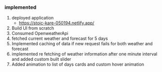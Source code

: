 ### implemented

1. deployed application
   - https://stoic-kare-050194.netlify.app/
2. Build UI from scratch
3. Consumed OpenweatherApi
4. fetched current weather and forecast for 5 days
5. Implemented caching of data if new request fails for both weather and forecast
6. implemented re fetching of weather information after one minute interval and added custom built slider
7. Added animation to list of days cards and custom hover animation
